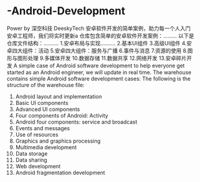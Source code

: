 # -Android-Development
Power by 深空科技 DeeskyTech
安卓软件开发的简单案例，助力每一个人入门安卓工程师，我们将实时更新a
仓库包含简单的安卓软件开发案例：......... 
以下是仓库文件结构：..........
1.安卓布局与实现..........
2.基本UI组件
3.高级UI组件
4.安卓四大组件：活动
5.安卓四大组件：服务与广播
6.事件与消息
7.资源的使用
8.图形与图形处理
9.多媒体开发
10.数据存储
11.数据共享
12.网络开发
13.安卓碎片开发
A simple case of Android software development to help everyone get started as an Android engineer, we will update in real time.
The warehouse contains simple Android software development cases:
The following is the structure of the warehouse file:
1. Android layout and implementation
2. Basic UI components
3. Advanced UI components
4. Four components of Android: Activity
5. Android four components: service and broadcast
6. Events and messages
7. Use of resources
8. Graphics and graphics processing
9. Multimedia development
10. Data storage
11. Data sharing
12. Web development
13. Android fragmentation development